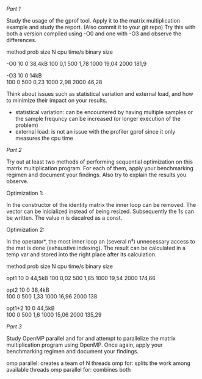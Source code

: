 *Part 1*

Study the usage of the gprof tool. Apply it to the matrix multiplication example and study the report. (Also commit it to your git repo) Try this with both a version compiled using -O0 and one with -O3 and observe the differences.


method		prob size N		cpu time/s		binary size

-O0			10				0				38,4kB
			100				0,1
			500				1,78
			1000			19,04
			2000			181,9

-O3			10				0				14kB	
			100				0
			500				0,23
			1000			2,98
			2000			46,28


Think about issues such as statistical variation and external load, and how to minimize their impact on your results.
- statistical variation: can be encountered by having multiple samples or the sample frequncy can be increased (or longer execution of the problem)
- external load: is not an issue with the profiler gprof since it only measures the cpu time

*Part 2*

Try out at least two methods of performing sequential optimization on this matrix multiplication program. For each of them, apply your benchmarking regimen and document your findings. Also try to explain the results you observe.

Optimization 1:

In the constructor of the identity matrix the inner loop can be removed. The vector can be inicialized instead of being resized. Subsequently the 1s can be written. The value n is dacalred as a const. 

Optimization 2:

In the operator*, the most inner loop an (several n³) unnecessary access to the mat is done (exhaustive indexing). The result can be calculated in a temp var and stored into the right place after its calculation.

method		prob size N		cpu time/s		binary size

opt1		10				0				44,5kB
			100				0,02
			500				1,85
			1000			19,54
			2000			174,66

opt2		10				0				38,4kB	
			100				0
			500				1,33
			1000			16,96
			2000			138

opt1+2		10				0				44,5kB	
			100				0
			500				1,6
			1000			15,06
			2000			135,29

*Part 3*

Study OpenMP parallel and for and attempt to parallelize the matrix multiplication program using OpenMP. Once again, apply your benchmarking regimen and document your findings.

omp parallel: 		creates a team of N threads
omp for:			splits the work among available threads
omp parallel for: 	combines both
